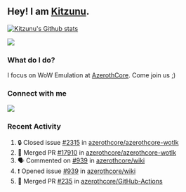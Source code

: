 ## Hey! I am [Kitzunu](https://Github.com/Kitzunu).

<!--<a href="https://github-readme-stats.kitzunu.vercel.app/api?username=Kitzunu&show_icons=true&theme=dark">
  <img align="center" src="https://github-readme-stats.kitzunu.vercel.app/api?username=Kitzunu&show_icons=true&theme=dark" />
</a>-->

[![Kitzunu's Github stats](https://github-readme-stats.vercel.app/api?username=kitzunu&theme=github_dark&show_icons=true)](https://github.com/Kitzunu)

<a href="https://github-readme-stats.kitzunu.vercel.app/api?username=Kitzunu&show_icons=true&theme=dark">
  <img align="center" src="https://github-readme-stats.vercel.app/api/top-langs/?username=Kitzunu&layout=compact&theme=dark" />
</a>

### What do I do?

I focus on WoW Emulation at [AzerothCore](https://Github.com/AzerothCore). Come join us ;)

### Connect with me
[![](https://img.shields.io/badge/AzerothCore%20Discord-Connect%20with%20me!-green)](https://discord.com/invite/gkt4y2x)

### Recent Activity

<!--START_SECTION:activity-->
1. 🔒 Closed issue [#2315](https://github.com/azerothcore/azerothcore-wotlk/issues/2315) in [azerothcore/azerothcore-wotlk](https://github.com/azerothcore/azerothcore-wotlk)
2. 🎉 Merged PR [#17910](https://github.com/azerothcore/azerothcore-wotlk/pull/17910) in [azerothcore/azerothcore-wotlk](https://github.com/azerothcore/azerothcore-wotlk)
3. 🗣 Commented on [#939](https://github.com/azerothcore/wiki/issues/939#issuecomment-1837258489) in [azerothcore/wiki](https://github.com/azerothcore/wiki)
4. ❗ Opened issue [#939](https://github.com/azerothcore/wiki/issues/939) in [azerothcore/wiki](https://github.com/azerothcore/wiki)
5. 🎉 Merged PR [#235](https://github.com/azerothcore/GitHub-Actions/pull/235) in [azerothcore/GitHub-Actions](https://github.com/azerothcore/GitHub-Actions)
<!--END_SECTION:activity-->
